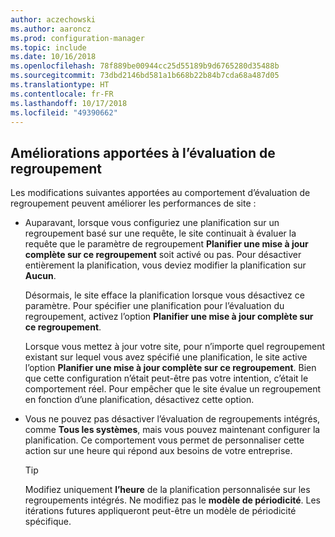 ```yaml
---
author: aczechowski
ms.author: aaroncz
ms.prod: configuration-manager
ms.topic: include
ms.date: 10/16/2018
ms.openlocfilehash: 78f889be00944cc25d55189b9d6765280d35488b
ms.sourcegitcommit: 73dbd2146bd581a1b668b22b84b7cda68a487d05
ms.translationtype: HT
ms.contentlocale: fr-FR
ms.lasthandoff: 10/17/2018
ms.locfileid: "49390662"
---
```

## <a name="bkmk_colleval"></a> Améliorations apportées à l’évaluation de regroupement
<!--1358981-->

Les modifications suivantes apportées au comportement d’évaluation de regroupement peuvent améliorer les performances de site :  
 
- Auparavant, lorsque vous configuriez une planification sur un regroupement basé sur une requête, le site continuait à évaluer la requête que le paramètre de regroupement **Planifier une mise à jour complète sur ce regroupement** soit activé ou pas. Pour désactiver entièrement la planification, vous deviez modifier la planification sur **Aucun**. 

    Désormais, le site efface la planification lorsque vous désactivez ce paramètre. Pour spécifier une planification pour l’évaluation du regroupement, activez l’option **Planifier une mise à jour complète sur ce regroupement**.  

    Lorsque vous mettez à jour votre site, pour n’importe quel regroupement existant sur lequel vous avez spécifié une planification, le site active l’option **Planifier une mise à jour complète sur ce regroupement**. Bien que cette configuration n’était peut-être pas votre intention, c’était le comportement réel. Pour empêcher que le site évalue un regroupement en fonction d’une planification, désactivez cette option.  

- Vous ne pouvez pas désactiver l’évaluation de regroupements intégrés, comme **Tous les systèmes**, mais vous pouvez maintenant configurer la planification. Ce comportement vous permet de personnaliser cette action sur une heure qui répond aux besoins de votre entreprise. 

    > [!Tip]  
    > Modifiez uniquement **l’heure** de la planification personnalisée sur les regroupements intégrés. Ne modifiez pas le **modèle de périodicité**. Les itérations futures appliqueront peut-être un modèle de périodicité spécifique.  


